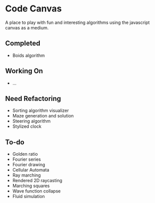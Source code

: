 # Code Canvas

A place to play with fun and interesting algorithms using the javascript canvas as a medium.

## Completed

- Boids algorithm

## Working On

- ...

## Need Refactoring

- Sorting algorithm visualizer
- Maze generation and solution
- Steering algorithm
- Stylized clock

## To-do

- Golden ratio
- Fourier series
- Fourier drawing
- Cellular Automata
- Ray marching
- Rendered 2D raycasting
- Marching squares
- Wave function collapse
- Fluid simulation
